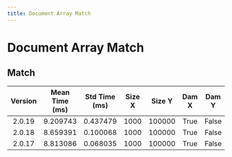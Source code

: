 ```yaml
---
title: Document Array Match
---
```

# Document Array Match

## Match

| Version | Mean Time (ms) | Std Time (ms) | Size X | Size Y | Dam X | Dam Y | Emb Size | Use Scipy | Metric | Top K | Iterations |
| :---: | :---: | :---: | :---: | :---: | :---: | :---: | :---: | :---: | :---: | :---: | :---: |
| 2.0.19 | 9.209743 | 0.437479 | 1000 | 100000 | True | False | 256 | False | euclidean | 100 | 5 |
| 2.0.18 | 8.659391 | 0.100068 | 1000 | 100000 | True | False | 256 | False | euclidean | 100 | 5 |
| 2.0.17 | 8.813086 | 0.068035 | 1000 | 100000 | True | False | 256 | False | euclidean | 100 | 5 |
